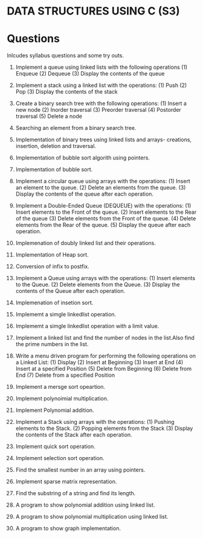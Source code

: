 # DATA STRUCTURES USING C (S3)
# Questions
Inlcudes syllabus questions and some try outs.
1. Implement a queue using linked lists with the following operations
  (1) Enqueue
  (2) Dequeue
  (3) Display the contents of the queue
2. Implement a stack using a linked list with the operations:
  (1) Push
  (2) Pop
  (3) Display the contents of the stack

3. Create a binary search tree with the following operations:
  (1) Insert a new node 
  (2) Inorder traversal
  (3) Preorder traversal
  (4) Postorder traversal
  (5) Delete a node
4. Searching an element from a binary search tree.
5. Implementation of binary trees using linked lists and arrays- creations, insertion, deletion
   and traversal.
6. Implementation of bubble sort algorith using pointers.
7. Implementation of bubble sort.
8. Implement a circular queue using arrays with the operations:
  (1) Insert an element to the queue.
  (2) Delete an elements from the queue.
  (3) Display the contents of the queue after each operation.
9. Implement a Double-Ended Queue (DEQUEUE) with the operations:
    (1) Insert elements to the Front of the queue.
    (2) Insert elements to the Rear of the queue
    (3) Delete elements from the Front of the queue.
    (4) Delete elements from the Rear of the queue.
    (5) Display the queue after each operation.
10. Implemenation of doubly linked list and their operations.
11. Implementation of Heap sort.
12. Conversion of infix to postfix.
13. Implement a Queue using arrays with the operations:
    (1) Insert elements to the Queue.
    (2) Delete elements from the Queue.
    (3) Display the contents of the Queue after each operation.
14. Implemenation of insetion sort.
15. Implememt a simgle linkedlist operation.
16. Implememt a simgle linkedlist operation with a limit value.
17. Implement a linked list and find the number of nodes in the list.Also find the prime numbers in  the list.
18. Write a menu driven program for performing the following operations on a Linked List:
    (1) Display
    (2) Insert at Beginning
    (3) Insert at End
    (4) Insert at a specified Position
    (5) Delete from Beginning
    (6) Delete from End
    (7) Delete from a specified Position
19. Implement a mersge sort opeartion.
20. Implement polynoimial multiplication.
21. Implement Polynomial addition.
22. Implement a Stack using arrays with the operations:
    (1) Pushing elements to the Stack.
    (2) Popping elements from the Stack
    (3) Display the contents of the Stack after each operation.   
23. Implement quick sort operation.
24. Implement selection sort operation.
25. Find the smallest number in an array using pointers.
26. Implement sparse matrix representation.
27. Find the substring of a string and find its length.
28. A program to show polynomial addition using linked list.
29. A program to show polynomial multiplication using linked list.
30. A program to show graph implementation.

